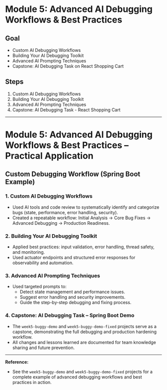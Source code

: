 # Module 5: Advanced AI Debugging Workflows & Best Practices

## Goal
- Custom AI Debugging Workflows
- Building Your AI Debugging Toolkit
- Advanced AI Prompting Techniques
- Capstone: AI Debugging Task on React Shopping Cart

## Steps
1. Custom AI Debugging Workflows
2. Building Your AI Debugging Toolkit
3. Advanced AI Prompting Techniques
4. Capstone: AI Debugging Task - React Shopping Cart 

---

# Module 5: Advanced AI Debugging Workflows & Best Practices – Practical Application

## Custom Debugging Workflow (Spring Boot Example)

### 1. Custom AI Debugging Workflows
- Used AI tools and code review to systematically identify and categorize bugs (state, performance, error handling, security).
- Created a repeatable workflow: Initial Analysis → Core Bug Fixes → Advanced Debugging → Production Readiness.

### 2. Building Your AI Debugging Toolkit
- Applied best practices: input validation, error handling, thread safety, and monitoring.
- Used actuator endpoints and structured error responses for observability and automation.

### 3. Advanced AI Prompting Techniques
- Used targeted prompts to:
  - Detect state management and performance issues.
  - Suggest error handling and security improvements.
  - Guide the step-by-step debugging and fixing process.

### 4. Capstone: AI Debugging Task – Spring Boot Demo
- The `week5-buggy-demo` and `week5-buggy-demo-fixed` projects serve as a capstone, demonstrating the full debugging and production hardening workflow.
- All changes and lessons learned are documented for team knowledge sharing and future prevention.

---

**Reference:**
- See the `week5-buggy-demo` and `week5-buggy-demo-fixed` projects for a complete example of advanced debugging workflows and best practices in action. 
